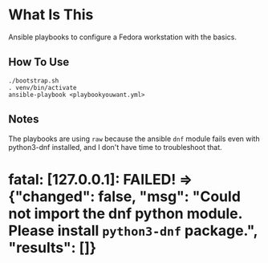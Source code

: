 # What Is This

Ansible playbooks to configure a Fedora workstation with the basics.

## How To Use

```
./bootstrap.sh
. venv/bin/activate
ansible-playbook <playbookyouwant.yml>
```

## Notes

The playbooks are using `raw` because the ansible `dnf` module fails even with python3-dnf installed, and I don't have time to troubleshoot that.

# fatal: [127.0.0.1]: FAILED! => {"changed": false, "msg": "Could not import the dnf python module. Please install `python3-dnf` package.", "results": []}

